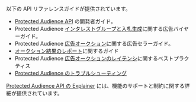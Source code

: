 以下の API リファレンスガイドが提供されています。

- [Protected Audience API](/docs/privacy-sandbox/fledge-api/) の開発者ガイド。
- Protected Audience [インタレストグループと入札生成](/docs/privacy-sandbox/fledge-api/interest-groups)に関する広告バイヤーガイド。
- Protected Audience [広告オークション](/docs/privacy-sandbox/fledge-api/ad-auction)に関する広告セラーガイド。
- [オークション結果のレポート](/docs/privacy-sandbox/fledge-api/reports)に関するガイド
- Protected Audience [広告オークションのレイテンシ](/docs/privacy-sandbox/fledge-api/latency/)に関するベストプラクティス
- [Protected Audience のトラブルシューティング](/docs/privacy-sandbox/fledge-api/troubleshoot)

[Protected Audience API の Explainer](https://github.com/WICG/turtledove/blob/main/FLEDGE.md#summary) には、機能のサポートと制約に関する詳細が提供されています。

